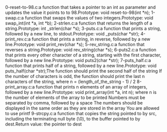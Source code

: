 0-reset-to-98.c:a function that takes a pointer to an int as parameter and updates the value it points to to 98.Prototype: void reset-to-98(int *n);
1-swap.c:a function that swaps the values of two integers.Prototype: void swap_int(int *a, int *b);
2-strlen.c:a function that returns the length of a string.Prototype: int _strlen(char *s);
3-puts.c:a function that prints a string, followed by a new line, to stdout.Prototype: void _puts(char *str);
4-print_rev.c:a function that prints a string, in reverse, followed by a new line.Prototype: void print_rev(char *s);
5-rev_string.c:a function that reverses a string.Prototype: void rev_string(char *s);
6-puts2.c:a function that prints every other character of a string, starting with the first character, followed by a new line.Prototype: void puts2(char *str);
7-puts_half.c:a function that prints half of a string, followed by a new line.Prototype: void puts_half(char *str);The function should print the second half of the string If the number of characters is odd, the function should print the last n characters of the string, where n = (length_of_the_string - 1) / 2
8-print_array.c:a function that prints n elements of an array of integers, followed by a new line.Prototype: void print_array(int *a, int n); where n is the number of elements of the array to be printed Numbers must be separated by comma, followed by a space The numbers should be displayed in the same order as they are stored in the array You are allowed to use printf
9-strcpy.c:a function that copies the string pointed to by src, including the terminating null byte (\0), to the buffer pointed to by dest.Return value: the pointer to dest
